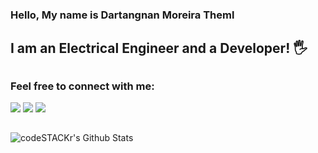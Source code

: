 ### Hello, My name is Dartangnan Moreira Theml

## I am an Electrical Engineer and a Developer! 🖐

## <div></div>

### Feel free to connect with me:

 <div>

<a styles='background-color:#dc3545' target="_blank" href='http://www.instagram.com/dartangnantheml' ><img src='https://img.shields.io/badge/Instagram-474747?style=for-the-badge&logo=instagram&logoColor=white'></a>
<a styles='background-color:#dc3545' target="_blank" href='https://www.linkedin.com/in/dartangnantheml/' ><img src='https://img.shields.io/badge/Linkedin-1865c4?style=for-the-badge&logo=linkedin&logoColor=ffffff'></a>
<a styles='background-color:#dc3545' target="_blank" href="mailto:dartangnan.theml@gmail.com" ><img src='https://img.shields.io/badge/Gmail-c92626?style=for-the-badge&logo=gmail&logoColor=ffffff'></a>

</div>

## <div></div>

<img align='left' alt="codeSTACKr's Github Stats" src='https://github-readme-stats.vercel.app/api?username=dartangnan&show_icons=true&hide_border=true&theme=noctis_minimus'/>
